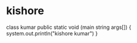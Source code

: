 # kishore
class kumar
public static void (main string args[])
{
system.out.println("kishore kumar")
}


